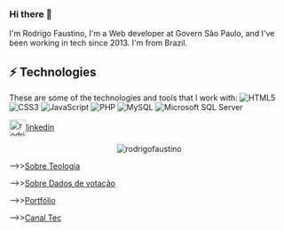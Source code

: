 ### Hi there 👋

I'm Rodrigo Faustino,  I'm a Web developer at Govern São Paulo, and I've been working in tech since 2013. I'm from Brazil.

## ⚡ Technologies

These are some of the technologies and tools that I work with:
![HTML5](https://img.shields.io/badge/-HTML5-E34F26?style=flat-square&logo=html5&logoColor=white)
![CSS3](https://img.shields.io/badge/-CSS3-1572B6?style=flat-square&logo=css3)
![JavaScript](https://img.shields.io/badge/-JavaScript-black?style=flat-square&logo=javascript)
![PHP](https://img.shields.io/badge/-php-4479A1?style=flat-square&logo=php&logoColor=white)
![MySQL](https://img.shields.io/badge/-MySQL-4479A1?style=flat-square&logo=mysql&logoColor=white)
![Microsoft SQL Server](https://img.shields.io/badge/-SQL%20Server-CC2927?style=flat-square&logo=microsoft-sql-server&logoColor=white)
<p align="center">

<a href="https://www.linkedin.com/in/rodrigo-faustino-655934163/" target="blank"><img align="center" src="https://img.shields.io/badge/-linkedin?style=flat-square&logo=linkedin&logoColor=white" alt="rodrigofaustino" height="30" width="30" />linkedin</a>&nbsp;

</p>
<p align="center"><a><img align="center" src="https://github-readme-stats.vercel.app/api?username=rodrigofaustino&show_icons=true&count_private=1" alt="rodrigofaustino" /></a></p>

<p>-->><a href="https://ceuvago.com/" target="blank">Sobre Teologia</a>&nbsp;</p>
<p>-->><a href="https://votos.ceuvago.com/crenca/" target="blank">Sobre Dados de votação</a>&nbsp;</p>
<p>-->><a href="https://apps.rodrigofaustino.com.br" target="blank">Portfólio</a>&nbsp;</p>
<p>-->><a href="https://www.youtube.com/channel/UCHa1rBqOmKSCddUN26jpaIQ" target="blank">Canal Tec</a>&nbsp;</p>

<!--
**danielgtaylor/danielgtaylor** is a ✨ _special_ ✨ repository because its `README.md` (this file) appears on your GitHub profile.

Here are some ideas to get you started:

- 🔭 I’m currently working on ...
- 🌱 I’m currently learning ...
- 👯 I’m looking to collaborate on ...
- 🤔 I’m looking for help with ...
- 💬 Ask me about ...
- 📫 How to reach me: ...
- 😄 Pronouns: ...
- ⚡ Fun fact: ...
-->
